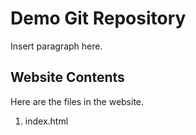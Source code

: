 # Demo Git Repository

Insert paragraph here.

## Website Contents

Here are the files in the website.

1. index.html